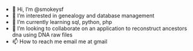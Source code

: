 - 👋 Hi, I’m @smokeysf
- 👀 I’m interested in genealogy and database management  
- 🌱 I’m currently learning sql, python, php
- 💞️ I’m looking to collaborate on an application to reconstruct ancestors dna using DNA raw files
- 📫 How to reach me email me at gmail

<!---
smokeysf/smokeysf is a ✨ special ✨ repository because its `README.md` (this file) appears on your GitHub profile.
You can click the Preview link to take a look at your changes.
--->
